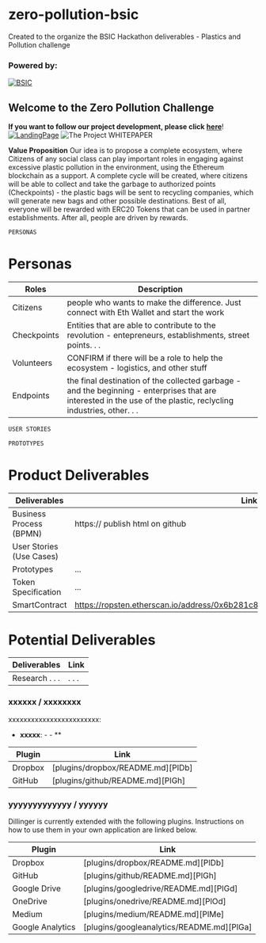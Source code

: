 # zero-pollution-bsic

Created to the organize the BSIC Hackathon deliverables - Plastics and Pollution challenge

### Powered by:
[![BSIC](https://blockchainforsocialimpact.com/wp-content/uploads/2018/08/logo_2-600x690.png)](https://blockchainforsocialimpact.com/)

## Welcome to the **Z**er**o** **Po**llution Challenge

**If you want to follow our project development, please click** [**here**](https://trello.com/b/k5yYyvj2/bsci-hackathon-zero-pollution)!
[![LandingPage](https://INSERTLOGO)](https://INSERADDRESS/)
![The Project](https://)
WHITEPAPER

**Value Proposition**
Our idea is to propose a complete ecosystem, where Citizens of any social class can play important roles in engaging against excessive plastic pollution in the environment, using the Ethereum blockchain as a support. A complete cycle will be created, where citizens will be able to collect and take the garbage to authorized points (Checkpoints) - the plastic bags will be sent to recycling companies, which will generate new bags and other possible destinations. Best of all, everyone will be rewarded with ERC20 Tokens that can be used in partner establishments. After all, people are driven by rewards.


```sh
PERSONAS
```


# Personas
| Roles | Description |
| ------ | ------ |
| Citizens | people who wants to make the difference. Just connect with Eth Wallet and start the work |
| Checkpoints | Entities that are able to contribute to the revolution - entepreneurs, establishments, street points. . . |
| Volunteers | CONFIRM if there will be a role to help the ecosystem - logistics, and other stuff|
| Endpoints | the final destination of the collected garbage - and the beginning - enterprises that are interested in the use of the plastic, reclycling industries, other. . . |

```sh
USER STORIES
```

```sh
PROTOTYPES
```

# Product Deliverables
| Deliverables | Link |
| ------ | ------ |
| Business Process (BPMN) | https:// publish html on github |
| User Stories (Use Cases) | 
| Prototypes | ... |
| Token Specification | ... |
|SmartContract|https://ropsten.etherscan.io/address/0x6b281c877205a04a9a31551a37757c34501940c5|

# Potential Deliverables
| Deliverables | Link |
| ------ | ------ |
| Research . . .  | . . . |





### xxxxxx / xxxxxxxx

xxxxxxxxxxxxxxxxxxxxxxxx:
- **xxxxx**: 
         - 
         - **

| Plugin | Link |
| ------ | ------ |
| Dropbox | [plugins/dropbox/README.md][PlDb] |
| GitHub | [plugins/github/README.md][PlGh] |


### yyyyyyyyyyyyy / yyyyyy

Dillinger is currently extended with the following plugins. Instructions on how to use them in your own application are linked below.

| Plugin | Link |
| ------ | ------ |
| Dropbox | [plugins/dropbox/README.md][PlDb] |
| GitHub | [plugins/github/README.md][PlGh] |
| Google Drive | [plugins/googledrive/README.md][PlGd] |
| OneDrive | [plugins/onedrive/README.md][PlOd] |
| Medium | [plugins/medium/README.md][PlMe] |
| Google Analytics | [plugins/googleanalytics/README.md][PlGa] |









